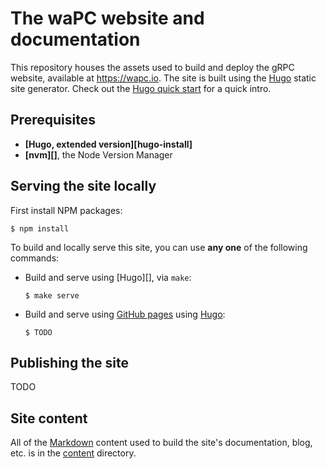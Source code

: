 # The waPC website and documentation

This repository houses the assets used to build and deploy the gRPC website, available at https://wapc.io. The site is built using the [Hugo](https://gohugo.io) static site generator. Check out the [Hugo quick start](https://gohugo.io/getting-started/quick-start/) for a quick intro.

## Prerequisites

- **[Hugo, extended version][hugo-install]**
- **[nvm][]**, the Node Version Manager

## Serving the site locally

First install NPM packages:

```console
$ npm install
```

To build and locally serve this site, you can use **any one** of the following
commands:

- Build and serve using [Hugo][], via `make`:

  ```console
  $ make serve
  ```

- Build and serve using [GitHub pages](https://pages.github.com/) using [Hugo](https://gohugo.io/hosting-and-deployment/hosting-on-github/):

  ```console
  $ TODO
  ```

## Publishing the site

TODO

## Site content

All of the [Markdown](https://www.markdownguide.org) content used to build the
site's documentation, blog, etc. is in the [content](content) directory.
